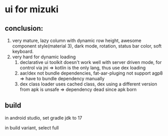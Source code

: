 # ui for mizuki


## conclusion:

1. very mature, lazy column with dynamic row height, awesome component style(material 3), dark mode, rotation, status bar color, soft keyboard.
1. very hard for dynamic loading
    1. declarative ui toolkit doesn't work well with server driven mode, for control via jni => kotlin is the only lang, thus use dex loading
    1. aar/dex not bundle dependencies, fat-aar-pluging not support agp8 => have to bundle dependency manually
    1. dex class loader uses cached class, dex using a different version from apk is unsafe => dependency dead since apk born

## build

in android studio, set gradle jdk to 17

in build variant, select full
